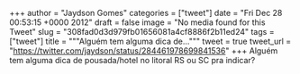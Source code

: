
+++
author = "Jaydson Gomes"
categories = ["tweet"]
date = "Fri Dec 28 00:53:15 +0000 2012"
draft = false
image = "No media found for this Tweet"
slug = "308fad0d3d979fb01656081a4cf8886f2b11ed24"
tags = ["tweet"]
title = """Alguém tem alguma dica de..."""
tweet = true
tweet_url = "https://twitter.com/jaydson/status/284461978699841536"
+++
Alguém tem alguma dica de pousada/hotel no litoral RS ou SC pra indicar?

